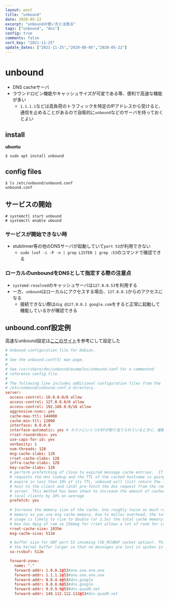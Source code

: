 ```yaml
---
layout: post
title: "unbound"
date: 2020-05-22
excerpt: "unboundの使い方と注意点"
tags: ["unbound", "dns"]
config: true
comments: false
sort_key: "2021-11-25"
update_dates: ["2021-11-25","2020-08-05","2020-05-22"]
---
```


# unbound
 - DNS cacheサーバ 
 - ラウンドロビン機能やキャッシュサイズが可変である等、便利で高速な機能が多い
   - `1.1.1.1`などは高負荷のトラフィックを特定のIPアドレスから受けると、通信を止めることがあるので自衛的に`unbound`などのサーバを持っておくとよい

## install

**ubuntu**

```console
$ sudo apt install unbound
```

## config files

```console
$ ls /etc/unbound/unbound.conf
unbound.conf
```

## サービスの開始

```console
# systemctl start unbound
# systemctl enable ubound
```

### サービスが開始できない時
 - stublinner等の他のDNSサーバが起動していて`port 53`が利用できない
   - `sudo lsof -i -P -n | grep LISTEN | grep :53`のコマンドで確認できる

### ローカルのunboundをDNSとして指定する際の注意点
 - `systemd-resolved`のキャッシュサーバは`127.0.0.53`を利用する
 - 一方、`unbound`はローカルにアクセスする場合、`127.0.0.1`からのアクセスになる
   - 接続できない際は`dig @127.0.0.1 google.com`をすると正常に起動して機能しているかが確認できる

## unbound.conf設定例　

高速なunbound設定は[ここのサイト](https://calomel.org/unbound_dns.html)を参考にして設定した  

```conf
# Unbound configuration file for Debian.
#
# See the unbound.conf(5) man page.
#
# See /usr/share/doc/unbound/examples/unbound.conf for a commented
# reference config file.
#
# The following line includes additional configuration files from the
# /etc/unbound/unbound.conf.d directory.
server:
  access-control: 10.0.0.0/8 allow
  access-control: 127.0.0.0/8 allow
  access-control: 192.168.0.0/16 allow
  aggressive-nsec: yes
  cache-max-ttl: 144000
  cache-min-ttl: 12000
  interface: 0.0.0.0
  interface-automatic: yes # ホストにいくつかIPが割り当てられているときに、複数のIPアドレスでアクセスを許可するのに必要
  rrset-roundrobin: yes
  use-caps-for-id: yes
  verbosity: 1
  num-threads: 128
  msg-cache-slabs: 128
  rrset-cache-slabs: 128
  infra-cache-slabs: 128
  key-cache-slabs: 128
  # perform prefetching of close to expired message cache entries.  If a client
  # requests the dns lookup and the TTL of the cached hostname is going to
  # expire in less than 10% of its TTL, unbound will (1st) return the ip of the
  # host to the client and (2nd) pre-fetch the dns request from the remote dns
  # server. This method has been shown to increase the amount of cached hits by
  # local clients by 10% on average
  prefetch: yes
  
  # Increase the memory size of the cache. Use roughly twice as much rrset cache
  # memory as you use msg cache memory. Due to malloc overhead, the total memory
  # usage is likely to rise to double (or 2.5x) the total cache memory. The test
  # box has 4gig of ram so 256meg for rrset allows a lot of room for cacheed objects.
  rrset-cache-size: 1035m
  msg-cache-size: 512m

  # buffer size for UDP port 53 incoming (SO_RCVBUF socket option). This sets
  # the kernel buffer larger so that no messages are lost in spikes in the traffic.
  so-rcvbuf: 512m

  forward-zone:
    name: "."
    forward-addr: 1.0.0.1@53#one.one.one.one
    forward-addr: 1.1.1.1@53#one.one.one.one
    forward-addr: 8.8.4.4@53#dns.google
    forward-addr: 8.8.8.8@53#dns.google
    forward-addr: 9.9.9.9@53#dns.quad9.net
    forward-addr: 149.112.112.112@53#dns.quad9.net
```

